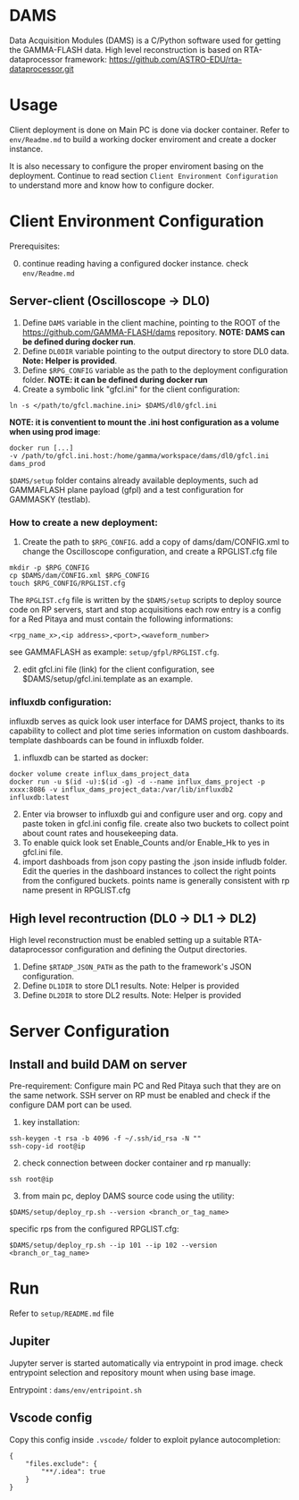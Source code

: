 # DAMS
Data Acquisition Modules (DAMS) is a C/Python software used for getting the GAMMA-FLASH data.
High level reconstruction is based on RTA-dataprocessor framework: https://github.com/ASTRO-EDU/rta-dataprocessor.git 

# Usage

Client deployment is done on Main PC is done via docker container. 
Refer to `env/Readme.md` to build a working docker enviroment and create a docker instance. 

It is also necessary to configure the proper enviroment basing on the deployment.
Continue to read section `Client Environment Configuration ` to understand more and know how to configure docker.

# Client Environment Configuration 

Prerequisites:

0. continue reading having a configured docker instance. check `env/Readme.md`

## Server-client (Oscilloscope -> DL0)
1. Define `DAMS` variable in the client machine, pointing to the ROOT of the https://github.com/GAMMA-FLASH/dams repository. **NOTE: DAMS can be defined during docker run**.
2. Define `DL0DIR` variable pointing to the output directory to store DL0 data. **Note: Helper is provided**. 
3. Define `$RPG_CONFIG` variable as the path to the deployment configuration folder. **NOTE: it can be defined during docker run**
4. Create a symbolic link "gfcl.ini" for the client configuration:
```
ln -s </path/to/gfcl.machine.ini> $DAMS/dl0/gfcl.ini
```
  **NOTE: it is conventient to mount the .ini host configuration as a volume when using prod image**:
```[bash]
docker run [...]
-v /path/to/gfcl.ini.host:/home/gamma/workspace/dams/dl0/gfcl.ini
dams_prod
```
`$DAMS/setup` folder contains already available deployments, such ad GAMMAFLASH plane payload (gfpl) and a test configuration for GAMMASKY (testlab).


### How to create a new deployment:
1. Create the path to `$RPG_CONFIG`. add a copy of dams/dam/CONFIG.xml to change the Oscilloscope configuration, and create a RPGLIST.cfg file

```
mkdir -p $RPG_CONFIG
cp $DAMS/dam/CONFIG.xml $RPG_CONFIG
touch $RPG_CONFIG/RPGLIST.cfg
```

The `RPGLIST.cfg` file is written by the `$DAMS/setup` scripts to deploy source code on RP servers, start and stop acquisitions
each row entry is a config for a Red Pitaya and must contain the following informations:

```
<rpg_name_x>,<ip address>,<port>,<waveform_number>
```
see GAMMAFLASH as example: `setup/gfpl/RPGLIST.cfg`.

2. edit gfcl.ini file (link) for the client configuration, see $DAMS/setup/gfcl.ini.template as an example.

### influxdb configuration:

influxdb serves as quick look user interface for DAMS project, thanks to its capability to collect and plot time series information on custom dashboards. 
template dashboards can be found in influxdb folder. 

1. influxdb can be started as docker:

```[bash]
docker volume create influx_dams_project_data
docker run -u $(id -u):$(id -g) -d --name influx_dams_project -p xxxx:8086 -v influx_dams_project_data:/var/lib/influxdb2 influxdb:latest
```

2. Enter via browser to influxdb gui and configure user and org. copy and paste token in gfcl.ini config file. create also two buckets to collect point about count rates and housekeeping data.
3. To enable quick look set Enable_Counts and/or Enable_Hk to yes in gfcl.ini file. 
4. import dashboads from json copy pasting the .json inside infludb folder. Edit the queries in the dashboard instances to collect the right points from the configured buckets. points name is generally consistent with rp name present in RPGLIST.cfg

## High level recontruction (DL0 -> DL1 -> DL2)
High level reconstruction must be enabled setting up a suitable RTA-dataprocessor configuration and defining the Output directories.

1. Define `$RTADP_JSON_PATH` as the path to the framework's JSON configuration.
2. Define `DL1DIR` to store DL1 results. Note: Helper is provided
3. Define `DL2DIR` to store DL2 results. Note: Helper is provided

# Server Configuration

## Install and build DAM on server

Pre-requirement: Configure main PC and Red Pitaya such that they are on the same network. SSH server on RP must be enabled and check if the configure DAM port can be used.

1. key installation:
```[bash]
ssh-keygen -t rsa -b 4096 -f ~/.ssh/id_rsa -N ""
ssh-copy-id root@ip
```
2. check connection between docker container and rp manually:
```
ssh root@ip
```
3. from main pc, deploy DAMS source code using the utility:
```
$DAMS/setup/deploy_rp.sh --version <branch_or_tag_name>
```
specific rps from the configured RPGLIST.cfg:
```
$DAMS/setup/deploy_rp.sh --ip 101 --ip 102 --version <branch_or_tag_name>
```

# Run

Refer to `setup/README.md` file


## Jupiter
Jupyter server is started automatically via entrypoint in prod image.
check entrypoint selection and repository mount when using base image.

Entrypoint : `dams/env/entripoint.sh`

## Vscode config 
Copy this config inside `.vscode/` folder to exploit pylance autocompletion:

```
{
    "files.exclude": {
        "**/.idea": true
    }
}
```
